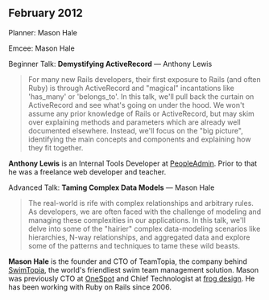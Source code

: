 ## February 2012

Planner: Mason Hale

Emcee: Mason Hale

Beginner Talk: **Demystifying ActiveRecord** &mdash; Anthony Lewis

> For many new Rails developers, their first exposure to Rails (and often Ruby) is through ActiveRecord and "magical" incantations like 'has_many' or 'belongs_to'. In this talk, we'll pull back the curtain on ActiveRecord and see what's going on under the hood. We won't assume any prior knowledge of Rails or ActiveRecord, but may skim over explaining methods and parameters which are already well documented elsewhere. Instead, we'll focus on the "big picture", identifying the main concepts and components and explaining how they fit together.

**Anthony Lewis** is an Internal Tools Developer at [PeopleAdmin](http://www.peopleadmin.com). Prior to
that he was a freelance web developer and teacher.

Advanced Talk: **Taming Complex Data Models** &mdash; Mason Hale

> The real-world is rife with complex relationships and arbitrary rules. As developers, we are often faced with the challenge of modeling and managing these complexities in our applications. In this talk, we'll delve into some of the "hairier" complex data-modeling scenarios like hierarchies, N-way relationships, and aggregated data and explore some of the patterns and techniques to tame these wild beasts.

**Mason Hale** is the founder and CTO of TeamTopia, the company behind [SwimTopia](http://www.swimtopia.com), the world's friendliest swim team management solution. Mason was previously CTO at [OneSpot](http://www.onespot.com) and Chief Technologist at [frog design](http://www.frogdesign.com). He has been working with Ruby on Rails since 2006.



